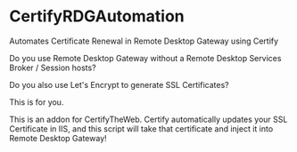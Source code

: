 # CertifyRDGAutomation
Automates Certificate Renewal in Remote Desktop Gateway using Certify

Do you use Remote Desktop Gateway without a Remote Desktop Services Broker / Session hosts? 

Do you also use Let's Encrypt to generate SSL Certificates? 

This is for you.


This is an addon for CertifyTheWeb. Certify automatically updates your SSL Certificate in IIS, and this script will take that certificate and inject it into Remote Desktop Gateway! 
